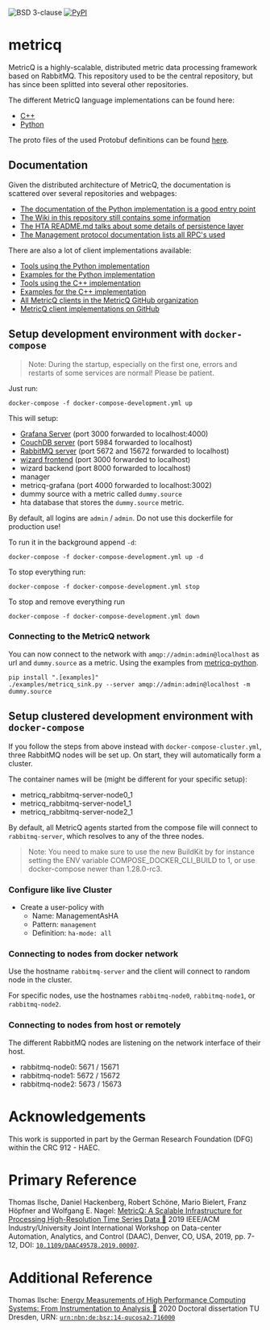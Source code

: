 ![BSD 3-clause](https://img.shields.io/badge/license-BSD%203--clause-blue.svg)
[![PyPI](https://img.shields.io/pypi/v/metricq)](https://pypi.org/project/metricq/)

# metricq

MetricQ is a highly-scalable, distributed metric data processing framework based on RabbitMQ.
This repository used to be the central repository, but has since been splitted into several other
repositories.

The different MetricQ language implementations can be found here:

- [C++](https://github.com/metricq/metricq-cpp)
- [Python](https://github.com/metricq/metricq-python)

The proto files of the used Protobuf definitions can be found [here](https://github.com/metricq/metricq-python).

## Documentation

Given the distributed architecture of MetricQ, the documentation is scattered over several repositories and webpages:

- [The documentation of the Python implementation is a good entry point](https://metricq.github.io/metricq-python/)
- [The Wiki in this repository still contains some information](https://github.com/metricq/metricq/wiki)
- [The HTA README.md talks about some details of persistence layer](https://github.com/metricq/hta/blob/master/README.md)
- [The Management protocol documentation lists all RPC's used](https://metricq.github.io/metricq-rpc-docs/)

There are also a lot of client implementations available:

- [Tools using the Python implementation](https://github.com/metricq/metricq-tools)
- [Examples for the Python implementation](https://github.com/metricq/metricq-python/tree/master/examples)
- [Tools using the C++ implementation](https://github.com/metricq/metricq-cpp/tree/master/tools)
- [Examples for the C++ implementation](https://github.com/metricq/metricq-cpp/tree/master/examples)
- [All MetricQ clients in the MetricQ GitHub organization](https://github.com/metricq?q=topic%3Ametricq-client&type=&language=)
- [MetricQ client implementations on GitHub](https://github.com/search?p=2&q=metricq-client&type=Repositories)


## Setup development environment with ```docker-compose```

> Note: During the startup, especially on the first one, errors and restarts of some services are normal! Please be patient.

Just run:

```
docker-compose -f docker-compose-development.yml up
```

This will setup:

- [Grafana Server](http://localhost:4000) (port 3000 forwarded to localhost:4000)
- [CouchDB server](http://localhost:5984) (port 5984 forwarded to localhost)
- [RabbitMQ server](http://localhost:15672/) (port 5672 and 15672 forwarded to localhost)
- [wizard frontend](http://localhost:3000/wizard/) (port 3000 forwarded to localhost)
- wizard backend (port 8000 forwarded to localhost)
- manager
- metricq-grafana (port 4000 forwarded to localhost:3002)
- dummy source with a metric called `dummy.source`
- hta database that stores the `dummy.source` metric.

By default, all logins are `admin` / `admin`. Do not use this dockerfile for production use!

To run it in the background append ```-d```:

```
docker-compose -f docker-compose-development.yml up -d
```

To stop everything run:

```
docker-compose -f docker-compose-development.yml stop
```

To stop and remove everything run

```
docker-compose -f docker-compose-development.yml down
```

### Connecting to the MetricQ network

You can now connect to the network with `amqp://admin:admin@localhost` as url and `dummy.source` as a metric. Using the examples from [metricq-python](https://github.com/metricq/metricq-python).

```
pip install ".[examples]"
./examples/metricq_sink.py --server amqp://admin:admin@localhost -m dummy.source
```

## Setup clustered development environment with ```docker-compose```

If you follow the steps from above instead with `docker-compose-cluster.yml`,
three RabbitMQ nodes will be set up.
On start, they will automatically form a cluster.

The container names will be (might be different for your specific setup):

- metricq_rabbitmq-server-node0_1
- metricq_rabbitmq-server-node1_1
- metricq_rabbitmq-server-node2_1

By default, all MetricQ agents started from the compose file will connect to
`rabbitmq-server`, which resolves to any of the three nodes.

> Note: You need to make sure to use the new BuildKit by for instance setting the ENV variable
> COMPOSE_DOCKER_CLI_BUILD to 1, or use docker-compose newer than 1.28.0-rc3.

### Configure like live Cluster

- Create a user-policy with
    - Name: ManagementAsHA
    - Pattern: `management`
    - Definition: `ha-mode:	all`

### Connecting to nodes from docker network

Use the hostname `rabbitmq-server` and the client will connect to random node in the cluster.

For specific nodes, use the hostnames `rabbitmq-node0`, `rabbitmq-node1`, or `rabbitmq-node2`.

### Connecting to nodes from host or remotely

The different RabbitMQ nodes are listening on the network interface of their host.

- rabbitmq-node0: 5671 / 15671
- rabbitmq-node1: 5672 / 15672
- rabbitmq-node2: 5673 / 15673

# Acknowledgements

This work is supported in part by the German Research Foundation (DFG) within the CRC 912 - HAEC.

# Primary Reference

Thomas Ilsche, Daniel Hackenberg, Robert Schöne, Mario Bielert, Franz Höpfner and Wolfgang E. Nagel: [MetricQ: A Scalable Infrastructure for Processing High-Resolution Time Series Data 📕](https://tu-dresden.de/zih/forschung/ressourcen/dateien/projekte/haec/metricq-a-scalable-infrastructure-for-processing-high-resolution-time-series-data) 2019 IEEE/ACM Industry/University Joint International Workshop on Data-center Automation, Analytics, and Control (DAAC), Denver, CO, USA, 2019, pp. 7-12, DOI: [`10.1109/DAAC49578.2019.00007`](https://doi.org/10.1109/DAAC49578.2019.00007).

# Additional Reference

Thomas Ilsche: [Energy Measurements of High Performance Computing Systems: From Instrumentation to Analysis 📕](https://tud.qucosa.de/api/qucosa%3A71600/attachment/ATT-0/) 2020 Doctoral dissertation TU Dresden, URN: [`urn:nbn:de:bsz:14-qucosa2-716000`](https://nbn-resolving.org/urn:nbn:de:bsz:14-qucosa2-716000)
